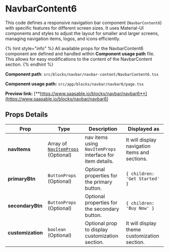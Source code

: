 # NavbarContent6

This code defines a responsive navigation bar component (`NavbarContent6`) with specific features for different screen sizes. It uses Material-UI components and styles to adjust the layout for smaller and larger screens, managing navigation items, logos, and icons efficiently.

{% hint style="info" %}
All available props for the NavbarContent6 component are defined and handled within **Component usage path** file. This allows for easy modifications to the content of the NavbarContent section.
{% endhint %}

**Component path**: `src/blocks/navbar/navbar-content/NavbarContent6.tsx`

**Component usage path:**  `src/app/blocks/navbar/navbar6/page.tsx`

**Preview link:** [**https://www.saasable.io/blocks/navbar/navbar6**](https://www.saasable.io/blocks/navbar/navbar6)

## Props Details

| Prop              | Type                                                               | Description                                                | Displayed as                                   |
| ----------------- | ------------------------------------------------------------------ | ---------------------------------------------------------- | ---------------------------------------------- |
| **navItems**      | Array of [`NavItemProps`](../navmenu.md#navitems-props) (Optional) | nav items using `NavItemProps` interface for item details. | It will display navigation items and sections. |
| **primaryBtn**    | `ButtonProps` (Optional)                                           | Optional properties for the primary button.                | `{ children: 'Get Started' }`                  |
| **secondaryBtn**  | `ButtonProps` (Optional)                                           | Optional properties for the secondary button.              | `{ children: 'Buy Now' }`                      |
| **customization** | `boolean` (Optional)                                               | Optional prop to display customization section.            | It will display theme customization section.   |
